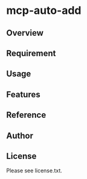 # mcp-auto-add 

## Overview


## Requirement


## Usage


## Features


## Reference


## Author


## License

Please see license.txt.
